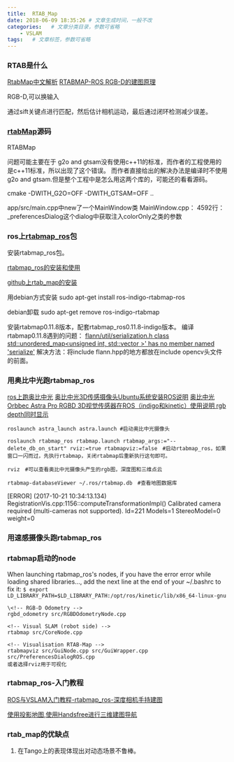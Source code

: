 ```yaml
---
title:  RTAB_Map
date: 2018-06-09 18:35:26 # 文章生成时间，一般不改
categories:   # 文章分类目录，参数可省略
    - VSLAM
tags:   # 文章标签，参数可省略
---
```

### RTAB是什么 
[RtabMap中文解析](http://remyspot.blog.51cto.com/8218746/1784914/)
[RTABMAP-ROS RGB-D的建图原理](http://www.cnblogs.com/severnvergil/p/6671879.html)
<!--more-->
RGB-D,可以换输入

通过sift关键点进行匹配，然后估计相机运动，最后通过闭环检测减少误差。

### [rtabMap](https://github.com/introlab/rtabmap)源码
RTABMap

问题可能主要在于 g2o and gtsam没有使用c++11的标准，而作者的工程使用的是c++11标准，所以出现了这个错误。 
而作者直接给出的解决办法是编译时不使用g2o and gtsam.但是整个工程中是怎么用这两个库的，可能还的看看源码。

cmake -DWITH_G2O=OFF -DWITH_GTSAM=OFF ..

app/src/main.cpp中new了一个MainWindow类
MainWindow.cpp：
4592行：_preferencesDialog这个dialog中获取注入colorOnly之类的参数

### ros上[rtabmap_ros](http://wiki.ros.org/rtabmap_ros?distro=lunar)包
安装rtabmap_ros包。

[rtabmap_ros的安装和使用](http://www.rosclub.cn/post-118.html)

[github上rtab_map的安装](https://github.com/introlab/rtabmap_ros#rtabmap_ros)

用debian方式安装
sudo apt-get install ros-indigo-rtabmap-ros 

debian卸载
sudo apt-get remove ros-indigo-rtabmap

安装rtabmap0.11.8版本，配套rtabmap_ros0.11.8-indigo版本。
编译rtabmap0.11.8遇到的问题：
[flann/util/serialization.h class std::unordered_map<unsigned int, std::vector<unsigned int> >' has no member named 'serialize'](https://stackoverflow.com/questions/42504592/flann-util-serialization-h-class-stdunordered-mapunsigned-int-stdvectorun)
解决方法：将include flann.hpp的地方都放在include opencv头文件的前面。

### 用奥比中光跑rtabmap_ros
[ros上跑奥比中光](https://github.com/tfoote/ros_astra_camera)
[奥比中光3D传感摄像头Ubuntu系统安装ROS说明](http://blog.csdn.net/suijideren/article/details/60876382)
[奥比中光Orbbec Astra Pro RGBD 3D视觉传感器在ROS（indigo和kinetic）使用说明 rgb depth同时显示](http://blog.csdn.net/zhangrelay/article/details/53515859)

```
roslaunch astra_launch astra.launch #启动奥比中光摄像头

roslaunch rtabmap_ros rtabmap.launch rtabmap_args:="--delete_db_on_start" rviz:=true rtabmapviz:=false　#启动rtabmap_ros，如果窗口一闪而过，先执行rtabmap，关闭rtabmap后重新执行这句即可。

rviz　#可以查看奥比中光摄像头产生的rgb图，深度图和三维点云

rtabmap-databaseViewer ~/.ros/rtabmap.db　#查看地图数据库

```

[ERROR] (2017-10-21 10:34:13.134) RegistrationVis.cpp:1156::computeTransformationImpl() Calibrated camera required (multi-cameras not supported). Id=221 Models=1 StereoModel=0 weight=0

### 用速感摄像头跑rtabmap_ros

### rtabmap启动的node
When launching rtabmap_ros's nodes, if you have the error error while loading shared libraries..., add the next line at the end of your ~/.bashrc to fix it:
`$ export LD_LIBRARY_PATH=$LD_LIBRARY_PATH:/opt/ros/kinetic/lib/x86_64-linux-gnu`
```
\<!-- RGB-D Odometry -->
rgbd_odometry src/RGBDOdometryNode.cpp

<!-- Visual SLAM (robot side) -->
rtabmap src/CoreNode.cpp

<!-- Visualisation RTAB-Map -->
rtabmapviz src/GuiNode.cpp src/GuiWrapper.cpp src/PreferencesDialogROS.cpp
或者选择rviz用于可视化

```

### rtabmap_ros-入门教程
[ROS与VSLAM入门教程-rtabmap_ros-深度相机手持建图](http://www.ncnynl.com/archives/201709/1992.html)

[使用投影地图,使用Handsfree进行三维建图导航](http://www.rosclub.cn/thread-25.html)
### rtab_map的优缺点
1. 在Tango上的表现体现出对动态场景不鲁棒。